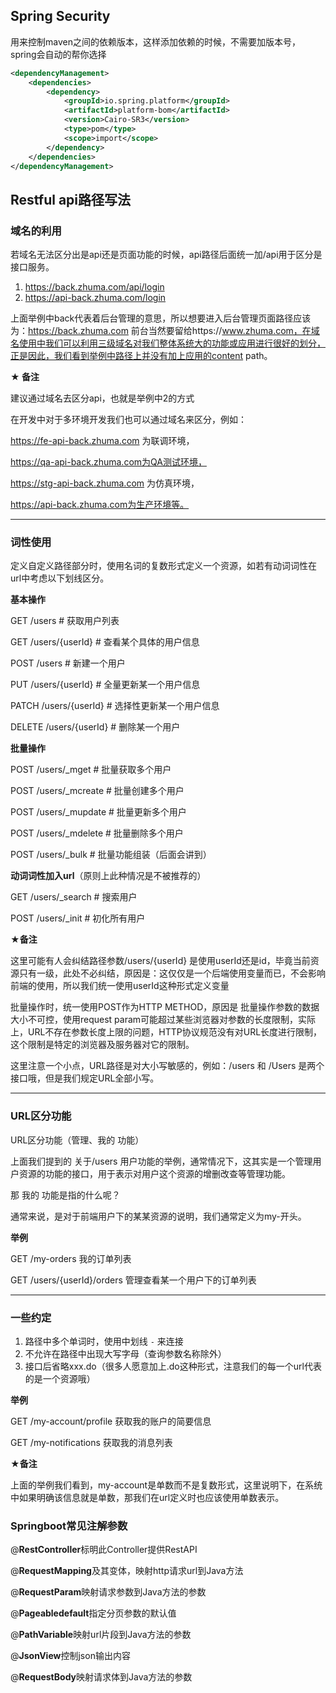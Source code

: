 ## **Spring Security**

用来控制maven之间的依赖版本，这样添加依赖的时候，不需要加版本号，spring会自动的帮你选择

```xml
<dependencyManagement>
    <dependencies>
        <dependency>
            <groupId>io.spring.platform</groupId>
            <artifactId>platform-bom</artifactId>
            <version>Cairo-SR3</version>
            <type>pom</type>
            <scope>import</scope>
        </dependency>
    </dependencies>
</dependencyManagement>
```

## Restful api路径写法

### 域名的利用

若域名无法区分出是api还是页面功能的时候，api路径后面统一加/api用于区分是接口服务。

1. https://back.zhuma.com/api/login
2. https://api-back.zhuma.com/login

上面举例中back代表着后台管理的意思，所以想要进入后台管理页面路径应该为：https://back.zhuma.com 前台当然要留给https://www.zhuma.com，在域名使用中我们可以利用三级域名对我们整体系统大的功能或应用进行很好的划分，正是因此，我们看到举例中路径上并没有加上应用的content path。

**★ 备注**

建议通过域名去区分api，也就是举例中2的方式

在开发中对于多环境开发我们也可以通过域名来区分，例如：

https://fe-api-back.zhuma.com 为联调环境，

https://qa-api-back.zhuma.com为QA测试环境，

https://stg-api-back.zhuma.com 为仿真环境，

https://api-back.zhuma.com为生产环境等。

------

### 词性使用

定义自定义路径部分时，使用名词的复数形式定义一个资源，如若有动词词性在url中考虑以下划线区分。

**基本操作**

GET /users                    # 获取用户列表

GET /users/{userId}       # 查看某个具体的用户信息

POST /users                 # 新建一个用户

PUT /users/{userId}       # 全量更新某一个用户信息

PATCH /users/{userId}   # 选择性更新某一个用户信息

DELETE /users/{userId} # 删除某一个用户

**批量操作**

POST /users/_mget         # 批量获取多个用户

POST /users/_mcreate    # 批量创建多个用户

POST /users/_mupdate   # 批量更新多个用户

POST /users/_mdelete    # 批量删除多个用户

POST /users/_bulk          # 批量功能组装（后面会讲到）

**动词词性加入url**（原则上此种情况是不被推荐的）

GET /users/_search        # 搜索用户

POST /users/_init         # 初化所有用户

★**备注**

这里可能有人会纠结路径参数/users/{userId} 是使用userId还是id，毕竟当前资源只有一级，此处不必纠结，原因是：这仅仅是一个后端使用变量而已，不会影响前端的使用，所以我们统一使用userId这种形式定义变量

批量操作时，统一使用POST作为HTTP METHOD，原因是 批量操作参数的数据大小不可控，使用request param可能超过某些浏览器对参数的长度限制，实际上，URL不存在参数长度上限的问题，HTTP协议规范没有对URL长度进行限制，这个限制是特定的浏览器及服务器对它的限制。

这里注意一个小点，URL路径是对大小写敏感的，例如：/users 和 /Users 是两个接口哦，但是我们规定URL全部小写。

------

### URL区分功能

URL区分功能（管理、我的 功能）

上面我们提到的 关于/users 用户功能的举例，通常情况下，这其实是一个管理用户资源的功能的接口，用于表示对用户这个资源的增删改查等管理功能。

那 我的 功能是指的什么呢？

通常来说，是对于前端用户下的某某资源的说明，我们通常定义为my-开头。

**举例**

GET /my-orders 我的订单列表

GET /users/{userId}/orders 管理查看某一个用户下的订单列表

------

### 一些约定

1. 路径中多个单词时，使用中划线 `-` 来连接
2. 不允许在路径中出现大写字母（查询参数名称除外）
3. 接口后省略xxx.do（很多人愿意加上.do这种形式，注意我们的每一个url代表的是一个资源哦）

**举例**

GET /my-account/profile 获取我的账户的简要信息

GET /my-notifications     获取我的消息列表

★**备注**

上面的举例我们看到，my-account是单数而不是复数形式，这里说明下，在系统中如果明确该信息就是单数，那我们在url定义时也应该使用单数表示。

### Springboot常见注解参数

@**RestController**标明此Controller提供RestAPI

@**RequestMapping**及其变体，映射http请求url到Java方法

@**RequestParam**映射请求参数到Java方法的参数

@**Pageabledefault**指定分页参数的默认值

@**PathVariable**映射url片段到Java方法的参数

@**JsonView**控制json输出内容

@**RequestBody**映射请求体到Java方法的参数

